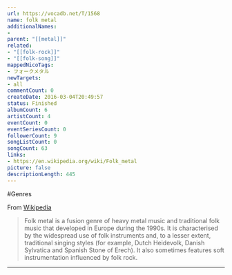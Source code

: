 ```yaml
---
url: https://vocadb.net/T/1568
name: folk metal
additionalNames: 
- 
parent: "[[metal]]"
related:
- "[[folk-rock]]"
- "[[folk-song]]"
mappedNicoTags:
- フォークメタル
newTargets:
- all
commentCount: 0
createDate: 2016-03-04T20:49:57
status: Finished
albumCount: 6
artistCount: 4
eventCount: 0
eventSeriesCount: 0
followerCount: 9
songListCount: 0
songCount: 63
links: 
- https://en.wikipedia.org/wiki/Folk_metal
picture: false
descriptionLength: 445
---
```


#Genres

From [Wikipedia](https://en.wikipedia.org/wiki/Folk_metal)

> Folk metal is a fusion genre of heavy metal music and traditional folk music that developed in Europe during the 1990s. It is characterised by the widespread use of folk instruments and, to a lesser extent, traditional singing styles (for example, Dutch Heidevolk, Danish Sylvatica and Spanish Stone of Erech). It also sometimes features soft instrumentation influenced by folk rock.

---

